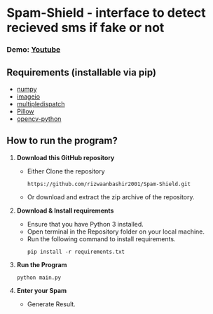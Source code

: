 # Spam-Shield - interface to detect recieved sms if fake or not
### Demo: [Youtube](#main)

## Requirements (installable via pip)
- [numpy](https://pypi.org/project/numpy/)
- [imageio](https://pypi.org/project/imageio/)
- [multipledispatch](https://pypi.org/project/multipledispatch/)
- [Pillow](https://pypi.org/project/Pillow/)
- [opencv-python](https://pypi.org/project/opencv-python/)


## How to run the program?
1. **Download this GitHub repository**
	- Either Clone the repository
		```
		https://github.com/rizwaanbashir2001/Spam-Shield.git
		```
	- Or download and extract the zip archive of the repository.

2. **Download & Install requirements**
	- Ensure that you have Python 3 installed.
	- Open terminal in the Repository folder on your local machine.
	- Run the following command to install requirements.
		```
		pip install -r requirements.txt
 		```
3. **Run the Program**
	```
	python main.py
	```
	
4. **Enter your Spam**
   - Generate Result.

